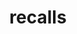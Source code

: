 ---
title: recalls
description: Access U.S. Federal Government Recall Data
maintainer: Thomas J. Leeper <thosjleeper@gmail.com>
link: https://github.com/rOpenGov/recalls
github: https://github.com/rOpenGov/recalls
bugreports: https://github.com/rOpenGov/recalls/issues
category: ropengov
---